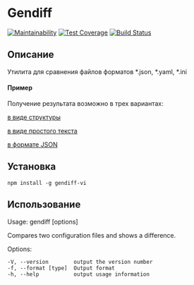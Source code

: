 # Gendiff
[![Maintainability](https://api.codeclimate.com/v1/badges/114b4d0025dfd9e4f7e3/maintainability)](https://codeclimate.com/github/caviarman/project-lvl2-s321/maintainability)
[![Test Coverage](https://api.codeclimate.com/v1/badges/114b4d0025dfd9e4f7e3/test_coverage)](https://codeclimate.com/github/caviarman/project-lvl2-s321/test_coverage)
[![Build Status](https://travis-ci.org/caviarman/project-lvl2-s321.svg?branch=master)](https://travis-ci.org/caviarman/project-lvl2-s321)
## Описание
Утилита для сравнения файлов форматов *.json, *.yaml, *.ini

#### Пример 
Получение результата возможно в трех вариантах:

[в виде структуры](https://asciinema.org/a/H9VIhjoy73DciOdJVMT3lAmmR)

[в виде простого текста](https://asciinema.org/a/sTtq6alq95N7X3tiOQ34Oy99p)

[в формате JSON](https://asciinema.org/a/OXSrhMq5cSAADYDa90Z5TaVvF)


## Установка
```
npm install -g gendiff-vi
```
## Использование

  Usage: gendiff [options] <firstConfig> <secondConfig>

  Compares two configuration files and shows a difference.

  Options:

    -V, --version        output the version number
    -f, --format [type]  Output format
    -h, --help           output usage information